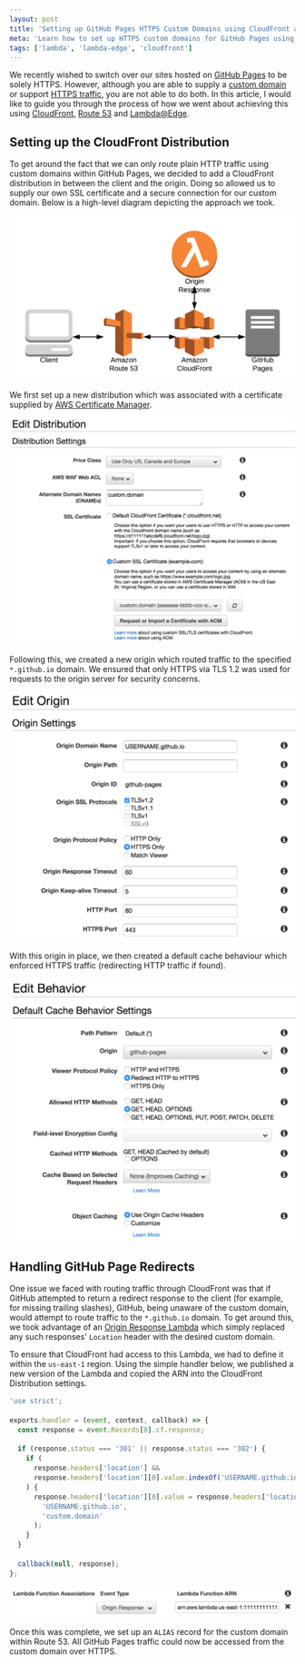 ```yaml
---
layout: post
title: 'Setting up GitHub Pages HTTPS Custom Domains using CloudFront and Lambda@Edge'
meta: 'Learn how to set up HTTPS custom domains for GitHub Pages using CloudFront and Lambda@Edge in this comprehensive guide.'
tags: ['lambda', 'lambda-edge', 'cloudfront']
---
```


We recently wished to switch over our sites hosted on [GitHub Pages](https://pages.github.com/) to be solely HTTPS.
However, although you are able to supply a [custom domain](https://help.github.com/articles/using-a-custom-domain-with-github-pages/) or support [HTTPS traffic](https://github.com/blog/2186-https-for-github-pages), you are not able to do both.
In this article, I would like to guide you through the process of how we went about achieving this using [CloudFront](https://aws.amazon.com/cloudfront/), [Route 53](https://aws.amazon.com/route53/) and [Lambda@Edge](https://aws.amazon.com/lambda/edge/).

<!--more-->

## Setting up the CloudFront Distribution

To get around the fact that we can only route plain HTTP traffic using custom domains within GitHub Pages, we decided to add a CloudFront distribution in between the client and the origin.
Doing so allowed us to supply our own SSL certificate and a secure connection for our custom domain.
Below is a high-level diagram depicting the approach we took.

![Architecture](architecture.png)

We first set up a new distribution which was associated with a certificate supplied by [AWS Certificate Manager](https://aws.amazon.com/certificate-manager/).

![Distribution Settings](distribution.png)

Following this, we created a new origin which routed traffic to the specified `*.github.io` domain.
We ensured that only HTTPS via TLS 1.2 was used for requests to the origin server for security concerns.

![Distribution Origin](origin.png)

With this origin in place, we then created a default cache behaviour which enforced HTTPS traffic (redirecting HTTP traffic if found).

![Default Cache Behaviour](cache.png)

## Handling GitHub Page Redirects

One issue we faced with routing traffic through CloudFront was that if GitHub attempted to return a redirect response to the client (for example, for missing trailing slashes), GitHub, being unaware of the custom domain, would attempt to route traffic to the `*.github.io` domain.
To get around this, we took advantage of an [Origin Response Lambda](https://docs.aws.amazon.com/AmazonCloudFront/latest/DeveloperGuide/lambda-updating-http-responses.html) which simply replaced any such responses' `Location` header with the desired custom domain.

To ensure that CloudFront had access to this Lambda, we had to define it within the `us-east-1` region.
Using the simple handler below, we published a new version of the Lambda and copied the ARN into the CloudFront Distribution settings.

```js
'use strict';

exports.handler = (event, context, callback) => {
  const response = event.Records[0].cf.response;

  if (response.status === '301' || response.status === '302') {
    if (
      response.headers['location'] &&
      response.headers['location'][0].value.indexOf('USERNAME.github.io') > -1
    ) {
      response.headers['location'][0].value = response.headers['location'][0].value.replace(
        'USERNAME.github.io',
        'custom.domain'
      );
    }
  }

  callback(null, response);
};
```

![Origin Response Lambda](lambda.png)

Once this was complete, we set up an `ALIAS` record for the custom domain within Route 53.
All GitHub Pages traffic could now be accessed from the custom domain over HTTPS.
